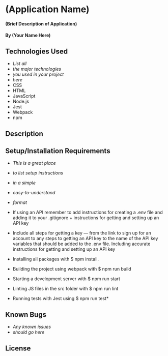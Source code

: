 # (Application Name)

#### (Brief Description of Application)

#### By (Your Name Here)

## Technologies Used

* _List all_
* _the major technologies_
* _you used in your project_
* _here_
* CSS
* HTML
* JavaScript
* Node.js
* Jest
* Webpack
* npm

## Description

## Setup/Installation Requirements

* _This is a great place_
* _to list setup instructions_
* _in a simple_
* _easy-to-understand_
* _format_
* If using an API remember to add instructions for creating a .env file and adding it to your .gitignore + instructions for getting and setting up an API key
* Include all steps for getting a key — from the link to sign up for an account to any steps to getting an API key to the name of the API key variables that should be added to the .env file. Including accurate instructions for getting and setting up an API key

* Installing all packages with $ npm install.
* Building the project using webpack with $ npm run build
* Starting a development server with $ npm run start
* Linting JS files in the src folder with $ npm run lint
* Running tests with Jest using $ npm run test*

## Known Bugs

* _Any known issues_
* _should go here_

## License